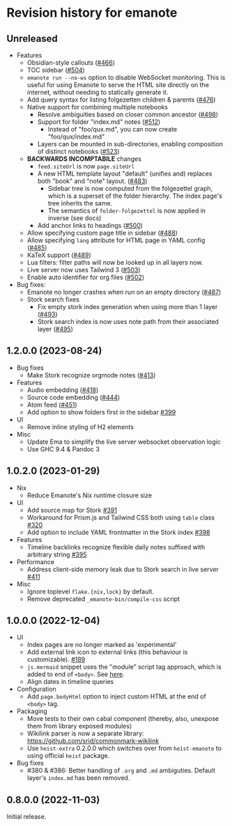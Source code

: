 # Revision history for emanote

## Unreleased

- Features
  - Obsidian-style callouts ([\#466](https://github.com/srid/emanote/pull/466))
  - TOC sidebar ([\#504](https://github.com/srid/emanote/pull/504))
  - `emanote run --no-ws` option to disable WebSocket monitoring. This is useful for using Emanote to serve the HTML site directly on the internet, without needing to statically generate it.
  - Add query syntax for listing folgezetten children & parents ([\#476](https://github.com/srid/emanote/pull/476))
  - Native support for combining multiple notebooks
    - Resolve ambiguities based on closer common ancestor ([\#498](https://github.com/srid/emanote/pull/498))
    - Support for folder "index.md" notes ([\#512](https://github.com/srid/emanote/pull/512))
      - Instead of "foo/qux.md", you can now create "foo/qux/index.md"
    - Layers can be mounted in sub-directories, enabling composition of distinct notebooks ([\#523](https://github.com/srid/emanote/pull/523))
  - **BACKWARDS INCOMPTABILE** changes
    - `feed.siteUrl` is now `page.siteUrl`
    - A new HTML template layout "default" (unifies and) replaces both "book" and "note" layout. ([\#483](https://github.com/srid/emanote/pull/483))
      - Sidebar tree is now computed from the folgezettel graph, which is a superset of the folder hierarchy. The index page's tree inherits the same.
      - The semantics of `folder-folgezettel` is now applied in inverse (see docs)
    - Add anchor links to headings ([\#500](https://github.com/srid/emanote/pull/500))
  - Allow specifying custom page title in sidebar ([\#488](https://github.com/srid/emanote/pull/488))
  - Allow specifying `lang` attribute for HTML page in YAML config ([\#485](https://github.com/srid/emanote/pull/485))
  - KaTeX support ([\#489](https://github.com/srid/emanote/pull/489))
  - Lua filters: filter paths will now be looked up in all layers now.
  - Live server now uses Tailwind 3 ([\#503](https://github.com/srid/emanote/pull/503))
  - Enable auto identifier for org files ([\#502](https://github.com/srid/emanote/pull/502))
- Bug fixes:
  - Emanote no longer crashes when run on an empty directory ([\#487](https://github.com/srid/emanote/issues/487))
  - Stork search fixes
    - Fix empty stork index generation when using more than 1 layer ([\#493](https://github.com/srid/emanote/issues/493))
    - Stork search index is now uses note path from their associated layer ([\#495](https://github.com/srid/emanote/pull/495))

## 1.2.0.0 (2023-08-24)

- Bug fixes
  - Make Stork recognize orgmode notes ([\#413](https://github.com/srid/emanote/issues/413))
- Features
  - Audio embedding ([\#418](https://github.com/srid/emanote/pull/418))
  - Source code embedding ([\#444](https://github.com/srid/emanote/pull/444))
  - Atom feed ([\#451](https://github.com/srid/emanote/pull/451))
  - Add option to show folders first in the sidebar [\#399](https://github.com/srid/emanote/pull/399)
- UI
  - Remove inline styling of H2 elements
- Misc
  - Update Ema to simplify the live server websocket observation logic
  - Use GHC 9.4 & Pandoc 3

## 1.0.2.0 (2023-01-29)

- Nix
  - Reduce Emanote's Nix runtime closure size
- UI
  - Add source map for Stork [\#391](https://github.com/srid/emanote/pull/391)
  - Workaround for Prism.js and Tailwind CSS both using `table` class [\#320](https://github.com/srid/emanote/pull/396)
  - Add option to include YAML frontmatter in the Stork index [\#398](https://github.com/srid/emanote/pull/398)
- Features
  - Timeline backlinks recognize flexible daily notes suffixed with arbitrary string [\#395](https://github.com/srid/emanote/issues/395)
- Performance
  - Address client-side memory leak due to Stork search in live server [\#411](https://github.com/srid/emanote/issues/411#issuecomment-1402056235)
- Misc
  - Ignore toplevel `flake.{nix,lock}` by default.
  - Remove deprecated `_emanote-bin/compile-css` script

## 1.0.0.0 (2022-12-04)

- UI
  - Index pages are no longer marked as 'experimental'
  - Add external link icon to external links (this behaviour is customizable). [\#189](https://github.com/srid/emanote/pull/189)
  - `js.mermaid` snippet uses the "module" script tag approach, which is added to end of `<body>`. See [here](https://mermaid-js.github.io/mermaid/#/n00b-gettingStarted?id=_3-calling-the-javascript-api). 
  - Align dates in timeline queries
- Configuration
  - Add `page.bodyHtml` option to inject custom HTML at the end of `<body>` tag.
- Packaging
  - Move tests to their own cabal component (thereby, also, unexpose them from library exposed modules)
  - Wikilink parser is now a separate library: https://github.com/srid/commonmark-wikilink
  - Use `heist-extra` 0.2.0.0 which switches over from `heist-emanote` to using official `heist` package.
- Bug fixes
  - #380 & #386: Better handling of `.org` and `.md` ambiguties. Default layer's `index.md` has been removed.

## 0.8.0.0 (2022-11-03)

Initial release.
